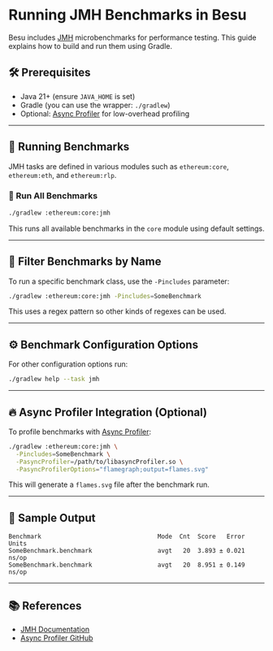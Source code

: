 # Running JMH Benchmarks in Besu

Besu includes [JMH](https://openjdk.org/projects/code-tools/jmh/) microbenchmarks for performance testing. This guide explains how to build and run them using Gradle.

## 🛠️ Prerequisites

- Java 21+ (ensure `JAVA_HOME` is set)
- Gradle (you can use the wrapper: `./gradlew`)
- Optional: [Async Profiler](https://github.com/jvm-profiling-tools/async-profiler) for low-overhead profiling

---

## 🏃 Running Benchmarks

JMH tasks are defined in various modules such as `ethereum:core`, `ethereum:eth`, and `ethereum:rlp`.

### 🔁 Run All Benchmarks

```bash
./gradlew :ethereum:core:jmh
```

This runs all available benchmarks in the `core` module using default settings.

---

## 🎯 Filter Benchmarks by Name

To run a specific benchmark class, use the `-Pincludes` parameter:

```bash
./gradlew :ethereum:core:jmh -Pincludes=SomeBenchmark
```

This uses a regex pattern so other kinds of regexes can be used.

---

## ⚙️ Benchmark Configuration Options

For other configuration options run:

```bash
./gradlew help --task jmh
```

---

## 🔥 Async Profiler Integration (Optional)

To profile benchmarks with [Async Profiler](https://github.com/jvm-profiling-tools/async-profiler):

```bash
./gradlew :ethereum:core:jmh \
  -Pincludes=SomeBenchmark \
  -PasyncProfiler=/path/to/libasyncProfiler.so \
  -PasyncProfilerOptions="flamegraph;output=flames.svg"
```

This will generate a `flames.svg` file after the benchmark run.

---

## 🧪 Sample Output

```
Benchmark                                Mode  Cnt  Score   Error  Units
SomeBenchmark.benchmark                  avgt   20  3.893 ± 0.021  ns/op
SomeBenchmark.benchmark                  avgt   20  8.951 ± 0.149  ns/op
```

---

## 📚 References

- [JMH Documentation](https://openjdk.org/projects/code-tools/jmh/)
- [Async Profiler GitHub](https://github.com/jvm-profiling-tools/async-profiler)
